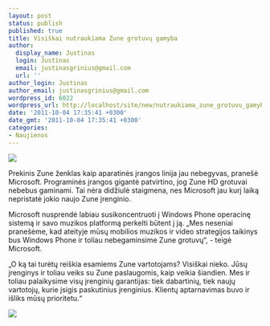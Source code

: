 ```yaml
---
layout: post
status: publish
published: true
title: Visiškai nutraukiama Zune grotuvų gamyba
author:
  display_name: Justinas
  login: Justinas
  email: justinasgrinius@gmail.com
  url: ''
author_login: Justinas
author_email: justinasgrinius@gmail.com
wordpress_id: 6022
wordpress_url: http://localhost/site/new/nutraukiama_zune_grotuvu_gamyba/
date: '2011-10-04 17:35:41 +0300'
date_gmt: '2011-10-04 17:35:41 +0300'
categories:
- Naujienos
---
```

<div class="imgright"><img src="http://technews.lt/upload/zune.jpg"  /></div>
<p>Prekinis Zune ženklas kaip aparatinės įrangos linija jau nebegyvas, pranešė Microsoft. Programinės įrangos gigantė patvirtino, jog Zune HD grotuvai nebebus gaminami. Tai nėra didžiulė staigmena, nes Microsoft jau kurį laiką nepristatė jokio naujo Zune įrenginio.</p>
<p>Microsoft nusprendė labiau susikoncentruoti į Windows Phone operacinę sistemą ir savo muzikos platformą perkelti būtent į ją. „Mes neseniai pranešėme, kad ateityje mūsų mobilios muzikos ir video strategijos taikinys bus Windows Phone ir toliau nebegaminsime Zune grotuvų“, - teigė Microsoft.</p>
<p>„O ką tai turėtų reiškia esamiems Zune vartotojams? Visiškai nieko. Jūsų įrenginys ir toliau veiks su Zune paslaugomis, kaip veikia šiandien. Mes ir toliau palaikysime visų įrenginių garantijas: tiek dabartinių, tiek naujų vartotojų, kurie įsigis paskutinius įrenginius. Klientų aptarnavimas buvo ir išliks mūsų prioritetu.“</p>
<p><img src="http://technews.lt/upload/zune-hd.jpg" /></p>
